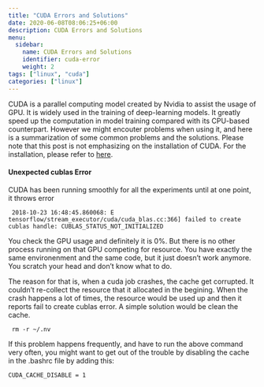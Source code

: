 ```yaml
---
title: "CUDA Errors and Solutions"
date: 2020-06-08T08:06:25+06:00
description: CUDA Errors and Solutions
menu:
  sidebar:
    name: CUDA Errors and Solutions
    identifier: cuda-error
    weight: 2
tags: ["linux", "cuda"]
categories: ["linux"]
---
```



CUDA is a parallel computing model created by Nvidia to assist the usage of GPU. It is widely used in the training of deep-learning models. It greatly speed up the computation in model training compared with its CPU-based counterpart. However we might encouter problems when using it, and here is a summarization of some common problems and the solutions. Please note that this post is not emphasizing on the installation of CUDA. For the installation, please refer to [here](https://docs.nvidia.com/cuda/cuda-installation-guide-linux/index.html).

#### Unexpected cublas Error

CUDA has been running smoothly for all the experiments until at one point, it throws error

```
 2018-10-23 16:48:45.860068: E tensorflow/stream_executor/cuda/cuda_blas.cc:366] failed to create cublas handle: CUBLAS_STATUS_NOT_INITIALIZED
 ```

 You check the GPU usage and definitely it is 0%. But there is no other process running on that GPU competing for resource. You have exactly the same environenment and the same code, but it just doesn’t work anymore. You scratch your head and don’t know what to do.

 The reason for that is, when a cuda job crashes, the cache get corrupted. It couldn’t re-collect the resource that it allocated in the begining. When the crash happens a lot of times, the resource would be used up and then it reports fail to create cublas error. A simple solution would be clean the cache.

 ```
  rm -r ~/.nv
 ```

 If this problem happens frequently, and have to run the above command very often, you might want to get out of the trouble by disabling the cache in the .bashrc file by adding this:

 ```
 CUDA_CACHE_DISABLE = 1
 ```

